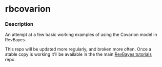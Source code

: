 # rbcovarion

### Description

An attempt at a few basic working examples of using the Covarion model in RevBayes. 

This repo will be updated more regularly, and broken more often. Once a stable copy is working it'll be available in the the main [RevBayes tutorials](https://github.com/revbayes/revbayes_tutorial) repo.
